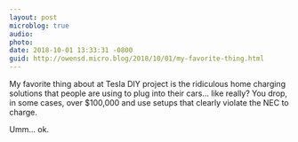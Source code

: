 ```yaml
---
layout: post
microblog: true
audio: 
photo: 
date: 2018-10-01 13:33:31 -0800
guid: http://owensd.micro.blog/2018/10/01/my-favorite-thing.html
---
```

My favorite thing about at Tesla DIY project is the ridiculous home charging solutions that people are using to plug into their cars... like really? You drop, in some cases, over $100,000 and use setups that clearly violate the NEC to charge.

Umm... ok. 
